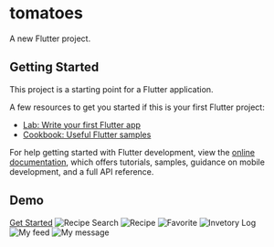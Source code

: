 # tomatoes

A new Flutter project.

## Getting Started

This project is a starting point for a Flutter application.

A few resources to get you started if this is your first Flutter project:

- [Lab: Write your first Flutter app](https://docs.flutter.dev/get-started/codelab)
- [Cookbook: Useful Flutter samples](https://docs.flutter.dev/cookbook)

For help getting started with Flutter development, view the
[online documentation](https://docs.flutter.dev/), which offers tutorials,
samples, guidance on mobile development, and a full API reference.

## Demo 

[Get Started](./Demo/iPhone%2014%20Plus%20-%201.png)
![Recipe Search](./Demo/iPhone%2014%20Pro%20Max%20-%201.png)
![Recipe](./Demo/iPhone%2014%20Pro%20Max%20-%202.png)
![Favorite](./Demo/iPhone%2014%20Pro%20Max%20-%206.png)
![Invetory Log](./Demo/iPhone%2014%20Pro%20Max%20-%207.png)
![My feed](./Demo/iPhone%2014%20Pro%20Max%20-%208.png)
![My message ](./Demo/iPhone%2014%20Pro%20Max%20-%209.png) 
 
